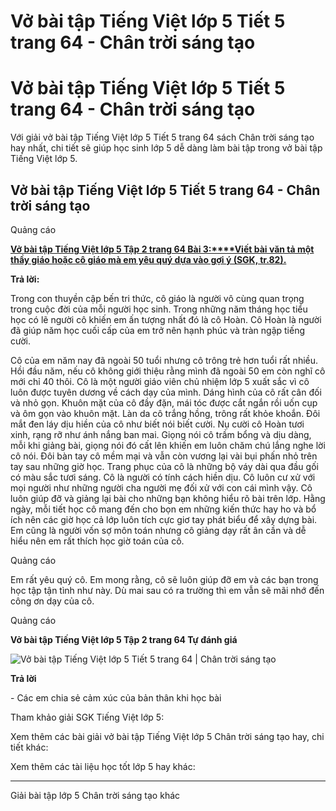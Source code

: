 # Vở bài tập Tiếng Việt lớp 5 Tiết 5 trang 64 - Chân trời sáng tạo

# Vở bài tập Tiếng Việt lớp 5 Tiết 5 trang 64 - Chân trời sáng tạo

Với giải vở bài tập Tiếng Việt lớp 5 Tiết 5 trang 64 sách Chân trời sáng tạo hay nhất, chi tiết sẽ giúp học sinh lớp 5 dễ dàng làm bài tập trong vở bài tập Tiếng Việt lớp 5.

## Vở bài tập Tiếng Việt lớp 5 Tiết 5 trang 64 - Chân trời sáng tạo

Quảng cáo

[**Vở bài tập Tiếng Việt lớp 5 Tập 2 trang 64 Bài 3:****Viết bài văn tả một thầy giáo hoặc cô giáo mà em yêu quý dựa vào gợi ý (SGK, tr.82).**](https://vietjack.com/vbt-tieng-viet-5-ct/viet-bai-van-ta-mot-thay-giao-hoac-co-giao-ma-em-yeu-quy-vm.jsp)

**Trả lời:**

Trong con thuyền cập bến tri thức, cô giáo là người vô cùng quan trọng trong cuộc đời của mỗi người học sinh. Trong những năm tháng học tiểu học có lẽ người cô khiến em ấn tượng nhất đó là cô Hoàn. Cô Hoàn là người đã giúp năm học cuối cấp của em trở nên hạnh phúc và tràn ngập tiếng cười.

Cô của em năm nay đã ngoài 50 tuổi nhưng cô trông trẻ hơn tuổi rất nhiều. Hồi đầu năm, nếu cô không giới thiệu rằng mình đã ngoài 50 em còn nghĩ cô mới chỉ 40 thôi. Cô là một người giáo viên chủ nhiệm lớp 5 xuất sắc vì cô luôn được tuyên dương về cách dạy của mình. Dáng hình của cô rất cân đối và nhỏ gọn. Khuôn mặt của cô đầy đặn, mái tóc được cắt ngắn rồi uốn cụp và ôm gọn vào khuôn mặt. Làn da cô trắng hồng, trông rất khỏe khoắn. Đôi mắt đen láy dịu hiền của cô như biết nói biết cười. Nụ cười cô Hoàn tươi xinh, rạng rỡ như ánh nắng ban mai. Giọng nói cô trầm bổng và dịu dàng, mỗi khi giảng bài, giọng nói đó cất lên khiến em luôn chăm chú lắng nghe lời cô nói. Đôi bàn tay cô mềm mại và vẫn còn vương lại vài bụi phấn nhỏ trên tay sau những giờ học. Trang phục của cô là những bộ váy dài qua đầu gối có màu sắc tươi sáng. Cô là người có tính cách hiền dịu. Cô luôn cư xử với mọi người như những người cha người mẹ đối xử với con cái mình vậy. Cô luôn giúp đỡ và giảng lại bài cho những bạn không hiểu rõ bài trên lớp. Hằng ngày, mỗi tiết học cô mang đến cho bọn em những kiến thức hay ho và bổ ích nên các giờ học cả lớp luôn tích cực giơ tay phát biểu để xây dựng bài. Em cũng là người vốn sợ môn toán nhưng cô giảng dạy rất ân cần và dễ hiểu nên em rất thích học giờ toán của cô.

Quảng cáo

Em rất yêu quý cô. Em mong rằng, cô sẽ luôn giúp đỡ em và các bạn trong học tập tận tình như này. Dù mai sau có ra trường thì em vẫn sẽ mãi nhớ đến công ơn dạy của cô.

Quảng cáo

**Vở bài tập Tiếng Việt lớp 5 Tập 2 trang 64 Tự đánh giá**

![Vở bài tập Tiếng Việt lớp 5 Tiết 5 trang 64 | Chân trời sáng tạo](https://vietjack.com/vbt-tieng-viet-5-ct/images/tiet-5-trang-64-tap-2-236788.PNG)

**Trả lời**

\- Các em chia sẻ cảm xúc của bản thân khi học bài 

Tham khảo giải SGK Tiếng Việt lớp 5:

Xem thêm các bài giải vở bài tập Tiếng Việt lớp 5 Chân trời sáng tạo hay, chi tiết khác:

Xem thêm các tài liệu học tốt lớp 5 hay khác:

* * *

Giải bài tập lớp 5 Chân trời sáng tạo khác

